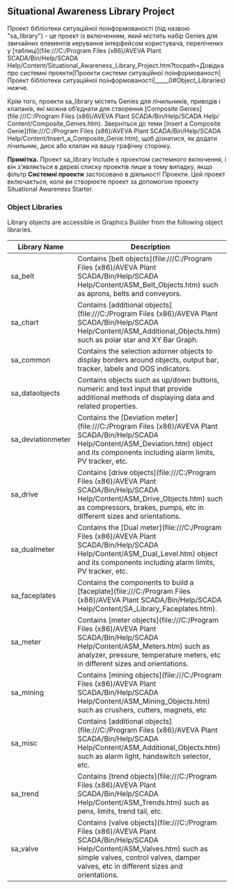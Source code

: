 ## Situational Awareness Library Project

Проект бібліотеки ситуаційної поінформованості (під назвою "sa_library") - це проект із включенням, який містить набір Genies для звичайних елементів керування інтерфейсом користувача, перелічених у [таблиці](file:///C:/Program Files (x86)/AVEVA Plant SCADA/Bin/Help/SCADA Help/Content/Situational_Awareness_Library_Project.htm?tocpath=Довідка про системні проекти|Проекти системи ситуаційної поінформованості|Проект бібліотеки ситуаційної поінформованості|_____0#Object_Libraries) нижче.

Крім того, проекти sa_library містять Genies для лічильників, приводів і клапанів, які можна об’єднати для створення [Composite Genies](file:///C:/Program Files (x86)/AVEVA Plant SCADA/Bin/Help/SCADA Help/ Content/Composite_Genies.htm). Зверніться до теми [Insert a Composite Genie](file:///C:/Program Files (x86)/AVEVA Plant SCADA/Bin/Help/SCADA Help/Content/Insert_a_Composite_Genie.htm), щоб дізнатися, як додати лічильник, диск або клапан на вашу графічну сторінку.

**Примітка.** Проект sa_library Include є проектом системного включення, і він з'являється в дереві списку проектів лише в тому випадку, якщо фільтр **Системні проекти** застосовано в діяльності Проекти. Цей проект включається, коли ви створюєте проект за допомогою проекту Situational Awareness Starter.

### Object Libraries

Library objects are accessible in Graphics Builder from the following object libraries. 

| Library Name      | Description                                                  |
| ----------------- | ------------------------------------------------------------ |
| sa_belt           | Contains [belt objects](file:///C:/Program Files (x86)/AVEVA Plant SCADA/Bin/Help/SCADA Help/Content/ASM_Belt_Objects.htm) such as aprons, belts and conveyors. |
| sa_chart          | Contains [additional objects](file:///C:/Program Files (x86)/AVEVA Plant SCADA/Bin/Help/SCADA Help/Content/ASM_Additional_Objects.htm) such as polar star and XY Bar Graph. |
| sa_common         | Contains the selection adorner objects to display borders around objects, output bar, tracker, labels and OOS indicators. |
| sa_dataobjects    | Contains  objects such as up/down buttons, numeric and text input that provide  additional methods of displaying data and related properties. |
| sa_deviationmeter | Contains the [Deviation meter](file:///C:/Program Files (x86)/AVEVA Plant SCADA/Bin/Help/SCADA Help/Content/ASM_Deviation.htm) object and its components including alarm limits, PV tracker, etc. |
| sa_drive          | Contains [drive objects](file:///C:/Program Files (x86)/AVEVA Plant SCADA/Bin/Help/SCADA Help/Content/ASM_Drive_Objects.htm) such as compressors, brakes, pumps, etc in different sizes and orientations. |
| sa_dualmeter      | Contains the [Dual meter](file:///C:/Program Files (x86)/AVEVA Plant SCADA/Bin/Help/SCADA Help/Content/ASM_Dual_Level.htm) object and its components including alarm limits, PV tracker, etc. |
| sa_faceplates     | Contains the components to build a [faceplate](file:///C:/Program Files (x86)/AVEVA Plant SCADA/Bin/Help/SCADA Help/Content/SA_Library_Faceplates.htm). |
| sa_meter          | Contains [meter objects](file:///C:/Program Files (x86)/AVEVA Plant SCADA/Bin/Help/SCADA Help/Content/ASM_Meters.htm) such as  analyzer, pressure, temperature meters, etc in different sizes and orientations. |
| sa_mining         | Contains [mining objects](file:///C:/Program Files (x86)/AVEVA Plant SCADA/Bin/Help/SCADA Help/Content/ASM_Mining_Objects.htm) such as crushers, cutters, magnets, etc |
| sa_misc           | Contains [additional objects](file:///C:/Program Files (x86)/AVEVA Plant SCADA/Bin/Help/SCADA Help/Content/ASM_Additional_Objects.htm) such as alarm light, handswitch selector, etc. |
| sa_trend          | Contains [trend objects](file:///C:/Program Files (x86)/AVEVA Plant SCADA/Bin/Help/SCADA Help/Content/ASM_Trends.htm) such as pens, limits, trend tail, etc. |
| sa_valve          | Contains [valve objects](file:///C:/Program Files (x86)/AVEVA Plant SCADA/Bin/Help/SCADA Help/Content/ASM_Valves.htm) such as simple valves, control valves, damper valves, etc in different sizes and orientations. |